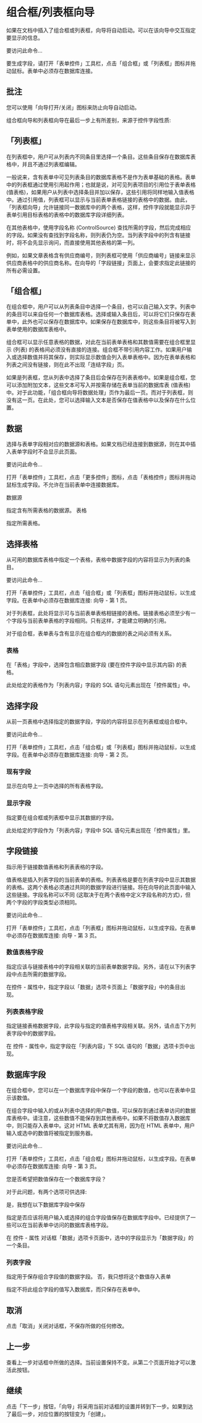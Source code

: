 # 组合框/列表框向导

如果在文档中插入了组合框或列表框，向导将自动启动。可以在该向导中交互指定要显示的信息。

要访问此命令...

要生成字段，请打开「表单控件」工具栏，点击「组合框」或「列表框」图标并拖动鼠标。表单中必须存在数据库连接。

## 批注

您可以使用「向导打开/关闭」图标来防止向导自动启动。

组合框向导和列表框向导在最后一步上有所差别，来源于控件字段性质:

## 「列表框」

在列表框中，用户可从列表内不同条目里选择一个条目。这些条目保存在数据库表格中，并且不通过列表框编辑。

一般说来，含有表单中可见列表条目的数据库表格不是作为表单基础的表格。表单中的列表框通过使用引用起作用；也就是说，对可见列表项目的引用位于表单表格 (值表格)，如果用户从列表中选择条目并加以保存，这些引用将同样地输入值表格中。通过引用值，列表框可以显示与当前表单表格链接的表格中的数据。由此，「列表框向导」允许链接同一数据库中的两个表格，这样，控件字段就能显示异于表单引用目标表格的表格中的数据库字段详细列表。

在其他表格中，使用字段名称 (ControlSource) 查找所需的字段，然后完成相应的字段。如果没有查找到字段名称，则列表仍为空。当列表字段中的列含有链接时，将不会先显示询问，而直接使用其他表格的第一列。

例如，如果文章表格含有供应商编号，则列表框可使用「供应商编号」链接来显示供应商表格中的供应商名称。在向导的「字段链接」页面上，会要求指定此链接的所有必需设置。

## 「组合框」

在组合框中，用户可以从列表条目中选择一个条目，也可以自己输入文字。列表中的条目可以来自任何一个数据库表格。选择或输入条目后，可以将它们只保存在表单中，此外也可以保存在数据库中。如果保存在数据库中，则这些条目将被写入到表单使用的数据库表格中。

组合框可以显示任意表格的数据，对此在当前表单表格和其数值需要在组合框里显示 (列表) 的表格间必须没有直接的连接。组合框不带引用内容工作。如果用户输入或选择数值并将其保存，则实际显示数值会列入表单表格中。因为在表单表格和列表之间没有链接，则在此不出现「连结字段」页。

如果是列表框，您从列表中选择了条目后会保存在列表表格中。如果是组合框，您可以添加附加文本，这些文本可写入并按需存储在表单当前的数据库表 (值表格) 中。对于此功能，「组合框向导将数据处理」页作为最后一页。而对于列表框，则没有这一页。在此处，您可以选择输入文本是否保存在值表格中以及保存在什么位置。

## 数据

选择与表单字段相对应的数据源和表格。如果文档已经连接到数据源，则在其中插入表单字段时不会显示此页面。

要访问此命令...

打开「表单控件」工具栏，点击「更多控件」图标，点击「表格控件」图标并拖动鼠标生成字段。不允许在当前表单中连接数据库。

数据源

指定含有所需表格的数据源。
表格

指定所需表格。

## 选择表格

从可用的数据库表格中指定一个表格，表格中数据字段的内容将显示为列表的条目。

要访问此命令...

打开「表单控件」工具栏，点击「组合框」或「列表框」图标并拖动鼠标，以生成字段。在表单中必须存在数据库连接: 向导 - 第 1 页。

对于列表框，此处将显示可与当前表单表格相链接的表格。链接表格必须至少有一个字段与当前表单表格的字段相同。只有这样，才能建立明确的引用。

对于组合框，表单表与含有显示在组合框内的数据的表之间必须有关系。
### 表格

在「表格」字段中，选择包含相应数据字段 (要在控件字段中显示其内容) 的表格。

此处给定的表格作为「列表内容」字段的 SQL 语句元素出现在「控件属性」中。

## 选择字段

从前一页表格中选择指定的数据字段，字段的内容将显示在列表框或组合框中。

要访问此命令...

打开「表单控件」工具栏，点击「组合框」或「列表框」图标并拖动鼠标，以生成字段。在表单中必须存在数据库连接: 向导 - 第 2 页。

### 现有字段

显示在向导上一页中选择的所有表格字段。
### 显示字段

指定要在组合框或列表框中显示其数据的字段。

此处给定的字段作为「列表内容」字段中 SQL 语句元素出现在「控件属性」里。

## 字段链接

指示用于链接数值表格和列表表格的字段。

值表格是插入列表字段的当前表单的表格。列表表格是要在列表字段中显示其数据的表格。这两个表格必须通过共同的数据字段进行链接。将在向导的此页面中输入这些链接。字段名称可以不同 (这取决于在两个表格中定义字段名称的方式)，但两个字段的字段类型必须相同。

要访问此命令...

打开「表单控件」工具栏，点击「列表框」图标并拖动鼠标，以生成字段。在表单中必须存在数据库连接: 向导 - 第 3 页。

### 数值表格字段

指定应该与链接表格中的字段相关联的当前表单数据字段。另外，请在以下列表字段中点击所需的数据字段。

在控件 - 属性中，指定字段以「数据」选项卡页面上「数据字段」中的条目出现。
### 列表表格字段

指定链接表格数据字段，此字段与指定的值表格字段相关联。另外，请点击下方列表字段中的数据字段。

在 控件 - 属性中，指定字段在「列表内容」下 SQL 语句的「数据」选项卡页中出现。

## 数据库字段

在组合框中，您可以在一个数据库字段中保存一个字段的数值，也可以在表单中显示该数值。

在组合字段中输入的或从列表中选择的用户数值，可以保存到通过表单访问的数据库表格中。请注意，这些数值不能保存到其他表格中。如果不将数值存入数据库中，则只能存入表单中。这对 HTML 表单尤其有用，因为在 HTML 表单中，用户输入或选中的数值将被指定到服务器。

要访问此命令...

打开「表单控件」工具栏，点击「组合框」图标并拖动鼠标，以生成字段。在表单中必须存在数据库连接: 向导 - 第 3 页。

您是否希望把数值保存在一个数据库字段？

对于此问题，有两个选项可供选择:

是，我想在以下数据库字段中保存

指定是否应该将用户输入或选择的组合字段值保存在数据库字段中。已经提供了一些可以在当前表单中访问的数据库表格字段。

在 控件 - 属性 对话框「数据」选项卡页面中，选中的字段显示为「数据字段」的一个条目。

### 列表字段

指定用于保存组合字段值的数据字段。
否，我只想将这个数值存入表单

指定不将此组合字段的值写入数据库，而只保存在表单中。

## 取消

点击「取消」关闭对话框，不保存所做的任何修改。
## 上一步

查看上一步对话框中所做的选择。当前设置保持不变。从第二个页面开始才可以激活此按钮。
## 继续

点击「下一步」按钮，「向导」将采用当前对话框的设置并转到下一步。如果到达了最后一步，对应位置的按钮变为「创建」。
